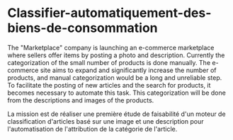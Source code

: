 # Classifier-automatiquement-des-biens-de-consommation

The "Marketplace" company is launching an e-commerce marketplace where sellers offer items by posting a photo and description. Currently the categorization of the small number of products is done manually. The e-commerce site aims to expand and significantly increase the number of products, and manual categorization would be a long and unreliable step. To facilitate the posting of new articles and the search for products, it becomes necessary to automate this task. This categorization will be done from the descriptions and images of the products.

La mission est de réaliser une première étude de faisabilité d'un moteur de classification d'articles basé sur une image et une description pour l'automatisation de l'attribution de la catégorie de l'article.
